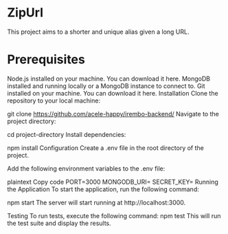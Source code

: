 # ZipUrl

This project aims to a shorter and unique
alias given a long URL.

# Prerequisites
Node.js installed on your machine. You can download it here.
MongoDB installed and running locally or a MongoDB instance to connect to.
Git installed on your machine. You can download it here.
Installation
Clone the repository to your local machine:

git clone https://github.com/acele-happy/irembo-backend/
Navigate to the project directory:

cd project-directory
Install dependencies:

npm install
Configuration
Create a .env file in the root directory of the project.

Add the following environment variables to the .env file:

plaintext
Copy code
PORT=3000
MONGODB_URI=<your-mongodb-uri>
SECRET_KEY=<your-secret-key>
Running the Application
To start the application, run the following command:

npm start
The server will start running at http://localhost:3000.

Testing
To run tests, execute the following command:
npm test
This will run the test suite and display the results.
